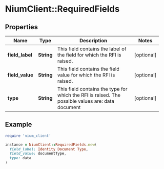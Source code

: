 # NiumClient::RequiredFields

## Properties

| Name | Type | Description | Notes |
| ---- | ---- | ----------- | ----- |
| **field_label** | **String** | This field contains the label of the field for which the RFI is raised. | [optional] |
| **field_value** | **String** | This field contains the field value for which the RFI is raised. | [optional] |
| **type** | **String** | This field contains the type for which the RFI is raised. The possible values are: data document | [optional] |

## Example

```ruby
require 'nium_client'

instance = NiumClient::RequiredFields.new(
  field_label: Identity Document Type,
  field_value: documentType,
  type: data
)
```

